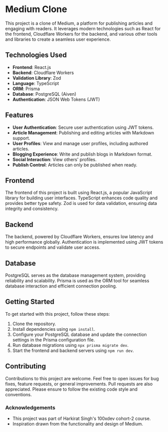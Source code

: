 # Medium Clone

This project is a clone of Medium, a platform for publishing articles and engaging with readers. It leverages modern technologies such as React for the frontend, Cloudflare Workers for the backend, and various other tools and libraries to create a seamless user experience.

<!-- ## You can check out the website [here](https:/...) -->

## Technologies Used

-   **Frontend**: React.js
-   **Backend**: Cloudflare Workers
-   **Validation Library**: Zod
-   **Language**: TypeScript
-   **ORM**: Prisma
-   **Database**: PostgreSQL (Aiven)
-   **Authentication**: JSON Web Tokens (JWT)

## Features

-   **User Authentication**: Secure user authentication using JWT tokens.
-   **Article Management**: Publishing and editing articles with Markdown support.
-   **User Profiles**: View and manage user profiles, including authored articles.
-   **Blogging Experience**: Write and publish blogs in Markdown format.
-   **Social Interaction**: View others' profiles.
-   **Publish Control**: Articles can only be published when ready.

## Frontend

The frontend of this project is built using React.js, a popular JavaScript library for building user interfaces. TypeScript enhances code quality and provides better type safety. Zod is used for data validation, ensuring data integrity and consistency.

## Backend

The backend, powered by Cloudflare Workers, ensures low latency and high performance globally. Authentication is implemented using JWT tokens to secure endpoints and validate user access.

## Database

PostgreSQL serves as the database management system, providing reliability and scalability. Prisma is used as the ORM tool for seamless database interaction and efficient connection pooling.

## Getting Started

To get started with this project, follow these steps:

1. Clone the repository.
2. Install dependencies using `npm install`.
3. Configure your PostgreSQL database and update the connection settings in the Prisma configuration file.
4. Run database migrations using `npx prisma migrate dev`.
5. Start the frontend and backend servers using `npm run dev`.

## Contributing

Contributions to this project are welcome. Feel free to open issues for bug fixes, feature requests, or general improvements. Pull requests are also appreciated. Please ensure to follow the existing code style and conventions.

### Acknowledgements

-   This project was part of Harkirat Singh's 100xdev cohort-2 course.
-   Inspiration drawn from the functionality and design of Medium.